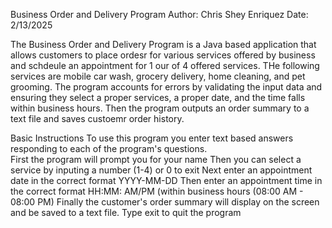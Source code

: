 Business Order and Delivery Program
Author: Chris Shey Enriquez
Date: 2/13/2025

The Business Order and Delivery Program is a Java based application that allows customers to place ordesr for various services offered by business and schdeule an appointment for 1 our of 4 offered services.  THe following services are mobile car wash, grocery delivery, home cleaning, and pet grooming.  The program accounts for errors by validating the input data and ensuring they select a proper services, a proper date, and the time falls within business hours.  Then the program outputs an order summary to a text file and saves custoemr order history.

Basic Instructions
To use this program you enter text based answers responding to each of the program's questions.  
First the program will prompt you for your name
Then you can select a service by inputing a number (1-4) or 0 to exit
Next enter an appointment date in the correct format YYYY-MM-DD
Then enter an appointment time in the correct format HH:MM: AM/PM (within business hours (08:00 AM - 08:00 PM)
Finally the customer's order summary will display on the screen and be saved to a text file.
Type exit to quit the program
